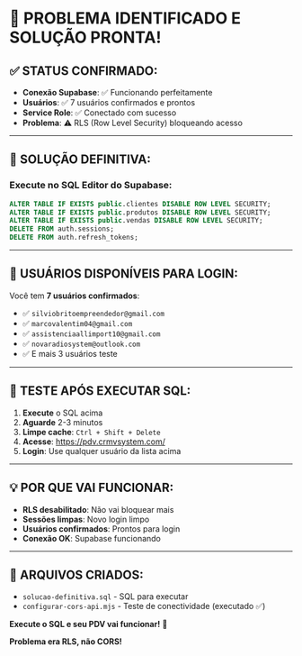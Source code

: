# 🎉 PROBLEMA IDENTIFICADO E SOLUÇÃO PRONTA!

## ✅ STATUS CONFIRMADO:
- **Conexão Supabase**: ✅ Funcionando perfeitamente
- **Usuários**: ✅ 7 usuários confirmados e prontos
- **Service Role**: ✅ Conectado com sucesso
- **Problema**: ⚠️ RLS (Row Level Security) bloqueando acesso

---

## 🎯 SOLUÇÃO DEFINITIVA:

### Execute no **SQL Editor** do Supabase:

```sql
ALTER TABLE IF EXISTS public.clientes DISABLE ROW LEVEL SECURITY;
ALTER TABLE IF EXISTS public.produtos DISABLE ROW LEVEL SECURITY;
ALTER TABLE IF EXISTS public.vendas DISABLE ROW LEVEL SECURITY;
DELETE FROM auth.sessions;
DELETE FROM auth.refresh_tokens;
```

---

## 👥 USUÁRIOS DISPONÍVEIS PARA LOGIN:

Você tem **7 usuários confirmados**:
- ✅ `silviobritoempreendedor@gmail.com`
- ✅ `marcovalentim04@gmail.com`
- ✅ `assistenciaallimport10@gmail.com`
- ✅ `novaradiosystem@outlook.com`
- ✅ E mais 3 usuários teste

---

## 🧪 TESTE APÓS EXECUTAR SQL:

1. **Execute** o SQL acima
2. **Aguarde** 2-3 minutos
3. **Limpe cache**: `Ctrl + Shift + Delete`
4. **Acesse**: https://pdv.crmvsystem.com/
5. **Login**: Use qualquer usuário da lista acima

---

## 💡 POR QUE VAI FUNCIONAR:

- **RLS desabilitado**: Não vai bloquear mais
- **Sessões limpas**: Novo login limpo
- **Usuários confirmados**: Prontos para login
- **Conexão OK**: Supabase funcionando

---

## 📁 ARQUIVOS CRIADOS:
- `solucao-definitiva.sql` - SQL para executar
- `configurar-cors-api.mjs` - Teste de conectividade (executado ✅)

**Execute o SQL e seu PDV vai funcionar!** 🚀

**Problema era RLS, não CORS!**
